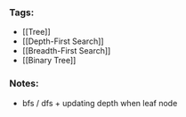 ### Tags:
- [[Tree]]
- [[Depth-First Search]]
- [[Breadth-First Search]]
- [[Binary Tree]]
### Notes:
- bfs / dfs + updating depth when leaf node

